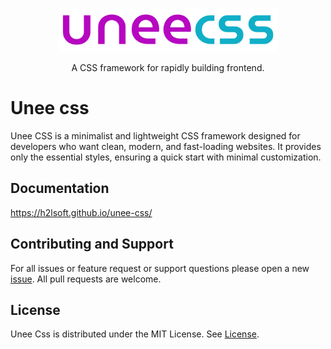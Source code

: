 <p align="center">
  <a href="https://tailwindcss.com" target="_blank">
    <picture> 
      <img alt="Unee CSS" src="https://raw.githubusercontent.com/h2lsoft/unee-css/refs/heads/main/logo.svg" width="350" height="70" style="max-width: 100%;">
    </picture>
  </a>
</p>

<p align="center">
  A CSS framework for rapidly building frontend.
</p>

<p align="center"> 
    
</p>


# Unee css
Unee CSS is a minimalist and lightweight CSS framework designed for developers who want clean, modern, and fast-loading websites. 
It provides only the essential styles, ensuring a quick start with minimal customization. 


## Documentation
<a href="https://h2lsoft.github.io/unee-css/" target="_blank">https://h2lsoft.github.io/unee-css/</a>


## Contributing and Support
For all issues or feature request or support questions please open a new [issue](https://github.com/h2lsoft/unee-css/issues). All pull requests are welcome.


## License
Unee Css is distributed under the MIT License. See [License](LICENSE).